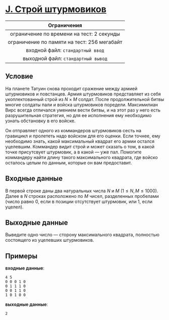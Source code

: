 # [J. Строй штурмовиков](J.java)

| Ограничения                                 |
|:-------------------------------------------:|
| ограничение по времени на тест: 2 секунды   |
| ограничение по памяти на тест: 256 мегабайт |
| входной файл: `стандартный ввод`            |
| выходной файл: `стандартный вывод`          |

## Условие

На планете Татуин снова проходит сражение между армией штурмовиков и повстанцев. Армия штурмовиков представляет из себя укоплектованный строй из $N \times M$ солдат. После продолжительной битвы многие солдаты пали и войска штурмовиков поредели. Максимилиан Вирс всегда отличался умением вести битвы, и на этот раз у него есть разрушительная стратегия, но для ее исполнения ему
необходимо узнать обстановку в его войске.

Он отправляет одного из коммандеров штурмовиков сесть на гравицикл и пролететь надо войском для его оценки. Если точнее, ему необходимо знать, какой максимальный квадрат его армии остался уцелевшим. Коммандер видит строй и может сказать о том, в какой точке присутсвует штурмовик, а в какой — уже пал. Помогите коммандеру найти длину такого максимального квадрата, где войско осталось целым по данным, которые он вам предоставит.

## Входные данные

В первой строке даны два натуральных числа $N$ и $M$ $(1 \leqslant N, M \leqslant 1000)$. Далее в $N$ строках расположено по $M$ чисел, разделенных пробелами (число равно $0$, если в позиции отсутствует штурмовик, или $1$, если уцелел).

## Выходные данные

Выведите одно число — сторону максимального квадрата, полностью состоящего из уцелевших штурмовиков.

## Примеры

**входные данные**:

```text
4 5
0 0 0 1 0
0 1 1 1 0
0 0 1 1 0
1 0 1 0 0
```

**выходные данные**:

```text
2
```
